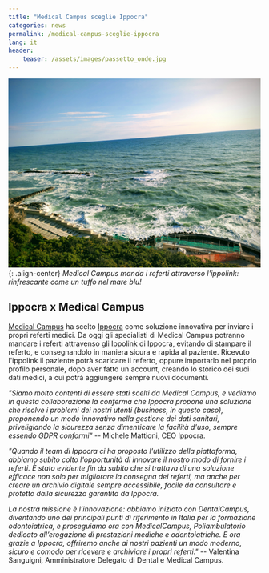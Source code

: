 ```yaml
---
title: "Medical Campus sceglie Ippocra"
categories: news
permalink: /medical-campus-sceglie-ippocra
lang: it
header:
    teaser: /assets/images/passetto_onde.jpg
---
```


![image-center](/assets/images/passetto_onde.jpg){: .align-center}
*Medical Campus manda i referti attraverso l'ippolink: rinfrescante come un tuffo nel 
mare blu!*

## Ippocra x Medical Campus

[Medical Campus](https://medicalcampus.it/) ha scelto [Ippocra](https://ippocra.com) come soluzione 
innovativa per inviare i propri referti medici. Da oggi gli specialisti di Medical Campus potranno 
mandare i referti attravenso gli Ippolink di Ippocra, evitando di stampare il referto, e consegnandolo
in maniera sicura e rapida al paziente. Ricevuto l'ippolink il paziente potrà scaricare il referto, oppure
importarlo nel proprio profilo personale, dopo aver fatto un account, creando lo storico dei suoi dati medici, 
a cui potrà aggiungere sempre nuovi documenti.

_"Siamo molto contenti di essere stati scelti da Medical Campus, e vediamo in questa collaborazione 
la conferma che Ippocra propone una soluzione che risolve i problemi dei nostri utenti (business, in questo caso), 
proponendo un modo innovativo nella gestione dei dati sanitari, priveligiando la sicurezza senza dimenticare 
la facilità d'uso, sempre essendo GDPR conformi"_ -- Michele Mattioni, CEO Ippocra.

_"Quando il team di Ippocra ci ha proposto l'utilizzo della piattaforma, abbiamo subito colto l'opportunità di innovare il nostro modo di fornire i referti. È stato evidente fin da subito che si trattava di una soluzione efficace non solo per migliorare la consegna dei referti, ma anche per creare un archivio digitale sempre accessibile, facile da consultare e protetto dalla sicurezza garantita da Ippocra._

_La nostra missione è l’innovazione: abbiamo iniziato con DentalCampus, diventando uno dei principali punti di riferimento in Italia per la formazione odontoiatrica, e proseguiamo ora con MedicalCampus, Poliambulatorio dedicato all’erogazione di prestazioni mediche e odontoiatriche. E ora grazie a Ippocra, offriremo anche ai nostri pazienti un modo moderno, sicuro e comodo per ricevere e archiviare i propri referti."_ -- Valentina Sanguigni, Amministratore Delegato di Dental e Medical Campus.

